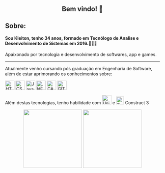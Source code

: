    <h2 align="center">Bem vindo! 👋</h2>

   <h2>Sobre:</h2>
   <h4>Sou Kleiton, tenho 34 anos, formado em Tecnólogo de Analise e Desenvolvimento de Sistemas em 2016.👨🏻‍🎓</h4>
   <p>Apaixonado por tecnologia e desenvolvimento de softwares, app e games.</p>
   <hr>

   <p>Atualmente venho cursando pós graduação em Engenharia de Software, além de estar aprimorando os conhecimentos sobre:
   </p>

   <p>
      <img src="https://img.shields.io/badge/HTML5-E34F26?style=for-the-badge&logo=html5&logoColor=white" alt="HTML"height="30">
      <img src="https://img.shields.io/badge/CSS3-1572B6?style=for-the-badge&logo=css3&logoColor=white" height="30" alt="CSS">
      <img src="https://img.shields.io/badge/JavaScript-F7DF1E?style=for-the-badge&logo=javascript&logoColor=black" height="30" alt="JavaScript"> 
      <img src="https://img.shields.io/badge/.NET-5C2D91?style=for-the-badge&logo=.net&logoColor=white" alt=".NET" height="30">  
      <img src="https://img.shields.io/badge/C%23-239120?style=for-the-badge&logo=c-sharp&logoColor=white" alt="C#" height="30">
      <img src="https://img.shields.io/badge/GIT-E44C30?style=for-the-badge&logo=git&logoColor=white" height="30" alt="GIT"> 
  </p>
   <p>
   Além destas tecnologias, tenho habilidade com <img src="https://img.shields.io/badge/Unity-100000?style=for-the-badge&logo=unity&logoColor=white" height="30" alt="Unity"> e <img src="https://construct-static.com/images/v1016/r/global/construct-3-logo_v43.png" height="25" alt="Construct"> Construct 3
   </p>
<p align="center">
   <img src="https://github-readme-stats.vercel.app/api/top-langs/?username=kleitonmq&layout=compact" alt="" height="190"> 
   <img src="https://github-readme-stats.vercel.app/api?username=kleitonmq" alt="" height="190">
   </p>


<!--
**KleitonMQ/KleitonMQ** is a ✨ _special_ ✨ repository because its `README.md` (this file) appears on your GitHub profile.

Here are some ideas to get you started:

- 🔭 I’m currently working on ...
- 🌱 I’m currently learning ...
- 👯 I’m looking to collaborate on ...
- 🤔 I’m looking for help with ...
- 💬 Ask me about ...
- 📫 How to reach me: ...
- 😄 Pronouns: ...
- ⚡ Fun fact: ...
-->
